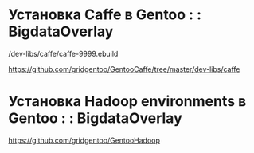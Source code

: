 
# Установка Caffe в Gentoo : : BigdataOverlay
/dev-libs/caffe/caffe-9999.ebuild	

https://github.com/gridgentoo/GentooCaffe/tree/master/dev-libs/caffe

# Установка Hadoop environments в Gentoo : : BigdataOverlay
https://github.com/gridgentoo/GentooHadoop

